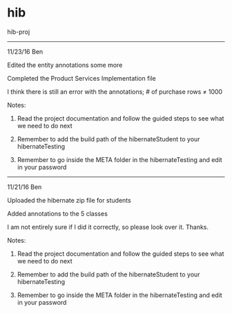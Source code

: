 # hib
hib-proj

---

11/23/16 Ben

Edited the entity annotations some more

Completed the Product Services Implementation file

I think there is still an error with the annotations; # of purchase rows ≠ 1000

Notes: 

1. Read the project documentation and follow the guided steps to see what we need to do next

2. Remember to add the build path of the hibernateStudent to your hibernateTesting

3. Remember to go inside the META folder in the hibernateTesting and edit in your password 

---

11/21/16 Ben

Uploaded the hibernate zip file for students

Added annotations to the 5 classes

I am not entirely sure if I did it correctly, so please look over it. Thanks.

Notes: 

1. Read the project documentation and follow the guided steps to see what we need to do next

2. Remember to add the build path of the hibernateStudent to your hibernateTesting

3. Remember to go inside the META folder in the hibernateTesting and edit in your password 
